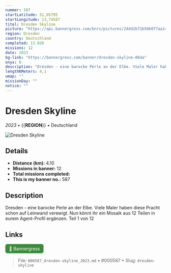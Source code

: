 ```yaml
---
nummer: 587
startLatitude: 51,05795
startLongitude: 13,74587
titel: Dresden Skyline
picture: "https://api.bannergress.com/bnrs/pictures/24dd2b71b50b077aa14b9c7ff4a7c449"
region: Dresden
country: Deutschland
completed: 13.026
missions: 12
date: 2023
bg-link: "https://bannergress.com/banner/dresden-skyline-06da"
onyx: 0
description: "Dresden - eine barocke Perle an der Elbe. Viele Maler haben diese Pracht schon auf Leinwand verewigt. Nun könnt ihr ein Mosaik aus 12 Teilen in eurem Agent-Profil ergänzen.\nTeil 1 von 12"
lengthKMeters: 4,1
umap: ""
missionDay: ""
notice: ""
---
```

# Dresden Skyline

*2023* • {{__REGION__}} • Deutschland

![Dresden Skyline](https://api.bannergress.com/bnrs/pictures/24dd2b71b50b077aa14b9c7ff4a7c449)



## Details
- **Distance (km):** 4.10
- **Missions in banner:** 12
- **Total missions completed:** 
- **This is my banner no.:** 587



## Description
Dresden - eine barocke Perle an der Elbe. Viele Maler haben diese Pracht schon auf Leinwand verewigt. Nun könnt ihr ein Mosaik aus 12 Teilen in eurem Agent-Profil ergänzen.
Teil 1 von 12



## Links
<a href="https://bannergress.com/banner/dresden-skyline-06da" target="_blank" style="display:inline-block;margin-right:8px;padding:6px 12px;background:#3c8b3c;color:#fff;text-decoration:none;border-radius:6px;">🔗 Bannergress</a>



> File: `000587_dresden-skyline_2023.md` • #000587 • Slug: `dresden-skyline`
